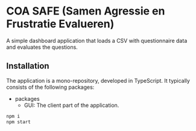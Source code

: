 # COA SAFE (Samen Agressie en Frustratie Evalueren)

A simple dashboard application that loads a CSV with questionnaire data and evaluates the questions.

## Installation

The application is a mono-repository, developed in TypeScript. It typically consists of the following packages:

- packages
  - GUI: The client part of the application.

```bash
npm i
npm start
```
